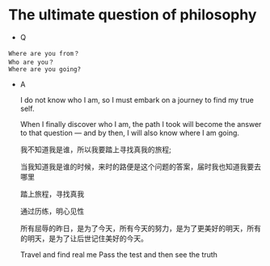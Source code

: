 # The ultimate question of philosophy

- Q

```
Where are you from？
Who are you？
Where are you going?
```

- A

    I do not know who I am, so I must embark on a journey to find my true self.
  
    When I finally discover who I am, the path I took will become the answer to that question — and by then, I will also know where I am going.

    我不知道我是谁，所以我要踏上寻找真我的旅程;

    当我知道我是谁的时候，来时的路便是这个问题的答案，届时我也知道我要去哪里
    
    踏上旅程，寻找真我
  
    通过历练，明心见性

    所有屈辱的昨日，是为了今天，所有今天的努力，是为了更美好的明天，所有的明天，是为了让后世记住美好的今天。

    Travel and find real me
    Pass the test and then see the truth

